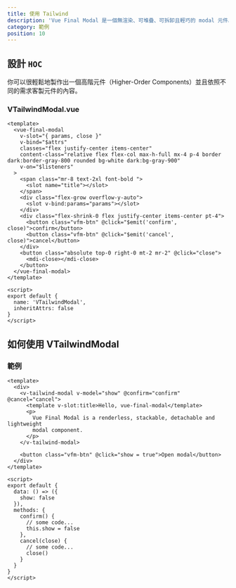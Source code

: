 ```yaml
---
title: 使用 Tailwind
description: 'Vue Final Modal 是一個無渲染、可堆疊、可拆卸且輕巧的 modal 元件。'
category: 範例
position: 10
---
```


## 設計 `HOC`

<alert>

你可以很輕鬆地製作出一個高階元件（Higher-Order Components）並且依照不同的需求客製元件的內容。

</alert>

### VTailwindModal.vue

<show-code>

```vue
<template>
  <vue-final-modal
    v-slot="{ params, close }"
    v-bind="$attrs"
    classes="flex justify-center items-center"
    content-class="relative flex flex-col max-h-full mx-4 p-4 border dark:border-gray-800 rounded bg-white dark:bg-gray-900"
    v-on="$listeners"
  >
    <span class="mr-8 text-2xl font-bold ">
      <slot name="title"></slot>
    </span>
    <div class="flex-grow overflow-y-auto">
      <slot v-bind:params="params"></slot>
    </div>
    <div class="flex-shrink-0 flex justify-center items-center pt-4">
      <button class="vfm-btn" @click="$emit('confirm', close)">confirm</button>
      <button class="vfm-btn" @click="$emit('cancel', close)">cancel</button>
    </div>
    <button class="absolute top-0 right-0 mt-2 mr-2" @click="close">
      <mdi-close></mdi-close>
    </button>
  </vue-final-modal>
</template>

<script>
export default {
  name: 'VTailwindModal',
  inheritAttrs: false
}
</script>

```

</show-code>

## 如何使用 VTailwindModal

### 範例

<hoc-example-tailwind></hoc-example-tailwind>

<show-code class="pt-4">

```vue
<template>
  <div>
    <v-tailwind-modal v-model="show" @confirm="confirm" @cancel="cancel">
      <template v-slot:title>Hello, vue-final-modal</template>
      <p>
        Vue Final Modal is a renderless, stackable, detachable and lightweight
        modal component.
      </p>
    </v-tailwind-modal>

    <button class="vfm-btn" @click="show = true">Open modal</button>
  </div>
</template>

<script>
export default {
  data: () => ({
    show: false
  }),
  methods: {
    confirm() {
      // some code...
      this.show = false
    },
    cancel(close) {
      // some code...
      close()
    }
  }
}
</script>
```

</show-code>